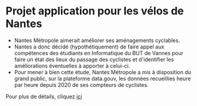 # Projet application pour les vélos de Nantes

- Nantes Métropole aimerait améliorer ses aménagements cyclables.
- Nantes a donc décidé (hypothétiquement) de faire appel aux compétences des
étudiants en Informatique du BUT de Vannes pour faire un état des lieux du
passage des cyclistes et d'identifier les améliorations éventuelles à apporter à
celui-ci.
- Pour mener à bien cette étude, Nantes Métropole a mis à disposition du grand
public, sur la plateforme data.gouv, les données recueillies heure par heure
depuis 2020 de ses compteurs de cyclistes.

Pour plus de détails, cliquez [ici](ProjetVelo_pres.pdf)